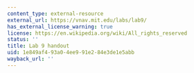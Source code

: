 ```yaml
---
content_type: external-resource
external_url: https://vnav.mit.edu/labs/lab9/
has_external_license_warning: true
license: https://en.wikipedia.org/wiki/All_rights_reserved
status: ''
title: Lab 9 handout
uid: 1e849af4-93a0-4ee9-91e2-84e3de1e5abb
wayback_url: ''
---
```

